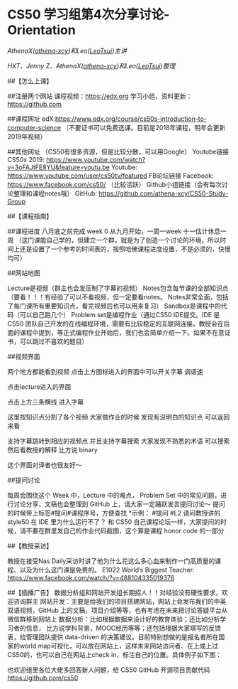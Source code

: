 # CS50 学习组第4次分享讨论-Orientation

_AthenaX([athena-xcy](https://github.com/athena-xcy))和Leo([LeoTsui](https://www.github.com/LeoTsui))主讲_

_HXT、Jenny Z、AthenaX([athena-xcy](https://github.com/athena-xcy))和Leo([LeoTsui](https://www.github.com/LeoTsui))整理_

##【怎么上课】

##注册两个网站
课程视频：https://edx.org
学习小组，资料更新：https://github.com

##课程网址
edX:https://www.edx.org/course/cs50s-introduction-to-computer-science
（不要证书可以免费选课。目前是2018年课程，明年会更新2019年视频）

##其他网址
（CS50有很多资源，但是比较分散，可以用Google）
Youtube链接
CS50x 2019: https://www.youtube.com/watch?v=3oFAJtFE8YU&feature=youtu.be
Youtube: https://www.youtube.com/user/cs50tv/featured
FB论坛链接
Facebook: https://www.facebook.com/cs50/ （比较活跃）
Github小组链接（会有每次讨论整理和课程notes哦）
GitHub: https://github.com/athena-xcy/CS50-Study-Group

##【课程指南】

##课程进度
八月底之前完成 week 0
从九月开始，一周一week
十一估计休息一周
（这门课能自己学的，但建立一个群，就是为了创造一个讨论的环境，所以时间上还是设置了一个参考的时间表的，按照哈佛课程进度设置，不是必须的，快慢均可）

##网站地图

Lecture是视频（群主也会发压制了字幕的视频）
Notes包含每节课的全部知识点（要看！！！有经验了可以不看视频，但一定要看notes。 Notes非常全面，包括了每门课所有重要知识点，看完视频后也可以用来复习）
Sandbox是课程中的代码（可以自己跑几个）
Problem set是编程作业（通过CS50 IDE提交。IDE 是 CS50 团队自己开发的在线编程环境，需要有比较稳定的互联网连接。教授会在后面的课程中提到，等正式编程作业开始后，我们也会简单介绍一下。如果不在意证书，可以跳过不喜欢的题目）

##视频界面

两个地方都能看到视频
点击上方图标进入的界面中可以开关字幕 调语速

点击lecture进入的界面

点击上方三条横线 进入字幕

这里按知识点分割了各个视频
大家做作业的时候 发现有没明白的知识点 可以返回来看

支持字幕跳转到相应的视频点
并且支持字幕搜索 
大家发现不熟悉的术语 可以搜索然后看教授的解释
比方说 binary

这个界面对译者也很友好～

##提问讨论

每周会围绕这个 Week 中，Lecture 中的难点， Problem Set 中的常见问题，进行讨论分享，文稿也会整理到 GitHub 上，请大家一定踊跃发言提问讨论～
提问的时候带上标签#提问#课程序号，方便查找
*示例：
#提问 #L2 
请问教授讲的 style50 在 IDE 里为什么运行不了？
和 CS50 自己课程论坛一样，大家提问的时候，请不要在群里发自己的作业代码截图，这个算是课程 honor code 的一部分

##【教授采访】

教授在接受Nas Daily采访时讲了他为什么花这么多心血来制作一门高质量的课程、以及为什么这门课是免费的。
E1022 World’s Biggest Teacher: 
https://www.facebook.com/watch/?v=488104335019376

##【插播广告】
数据分析组和网站开发组长期招人！！对经验没有硬性要求，欢迎咨询群主
网站开发：主要是给我们的项目搭建网站，网站上会发布我们的中英双语视频，GitHub 上的文稿，项目介绍等等，也有考虑在未来把讨论答疑平台从微信群移到网站上
数据分析：比如根据数据来设计好的教育体验；还比如分析学习者的信息， 比方说学科背景，MOOC经历等等；还包括根据大家填写的反馈表，给管理团队提供 data-driven 的决策建议。目前特别想做的是报名者所在国家的world map可视化，可以放在网站上，这样未来网站访问者、在上或上过CS50的，也可以自己在网站上check in，标注自己的位置。具体例子如下图：

也欢迎组里各位大佬多回答新人问题，给 CS50 GitHub 开源项目贡献代码 https://github.com/cs50
